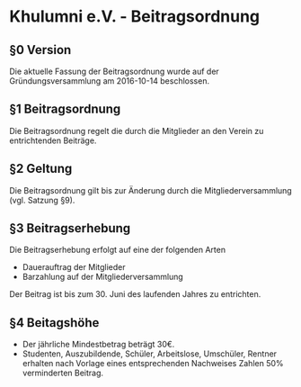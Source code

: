 Khulumni e.V. - Beitragsordnung
============================================

## §0 Version

Die aktuelle Fassung der Beitragsordnung wurde auf der Gründungsversammlung am 2016-10-14 beschlossen.


## §1 Beitragsordnung

Die Beitragsordnung regelt die durch die Mitglieder an den Verein zu entrichtenden Beiträge.


## §2 Geltung

Die Beitragsordnung gilt bis zur Änderung durch die Mitgliederversammlung (vgl. Satzung §9).


## §3 Beitragserhebung

Die Beitragserhebung erfolgt auf eine der folgenden Arten

* Dauerauftrag der Mitglieder
* Barzahlung auf der Mitgliederversammlung

Der Beitrag ist bis zum 30. Juni des laufenden Jahres zu entrichten.


## §4 Beitagshöhe

* Der jährliche Mindestbetrag beträgt 30€.
* Studenten, Auszubildende, Schüler, Arbeitslose, Umschüler, Rentner erhalten nach Vorlage eines entsprechenden Nachweises Zahlen 50% verminderten Beitrag.
